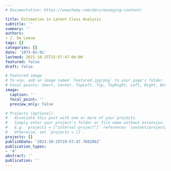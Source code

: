 ```yaml
---
# Documentation: https://wowchemy.com/docs/managing-content/

title: Estimation in Latent Class Analysis
subtitle: ''
summary: ''
authors:
- J. De Leeuw
tags: []
categories: []
date: '1973-01-01'
lastmod: 2021-10-25T15:57:47-04:00
featured: false
draft: false

# Featured image
# To use, add an image named `featured.jpg/png` to your page's folder.
# Focal points: Smart, Center, TopLeft, Top, TopRight, Left, Right, BottomLeft, Bottom, BottomRight.
image:
  caption: ''
  focal_point: ''
  preview_only: false

# Projects (optional).
#   Associate this post with one or more of your projects.
#   Simply enter your project's folder or file name without extension.
#   E.g. `projects = ["internal-project"]` references `content/project/deep-learning/index.md`.
#   Otherwise, set `projects = []`.
projects: []
publishDate: '2021-10-25T19:57:47.768206Z'
publication_types:
- '4'
abstract: ''
publication: ''
---
```

